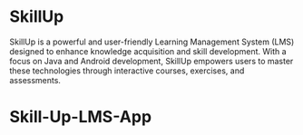 # SkillUp
SkillUp is a powerful and user-friendly Learning Management System (LMS) designed to enhance knowledge acquisition and skill development. With a focus on Java and Android development, SkillUp empowers users to master these technologies through interactive courses, exercises, and assessments.


# Skill-Up-LMS-App
